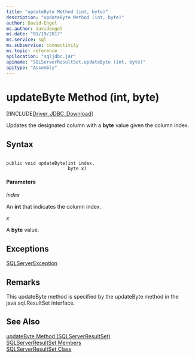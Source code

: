 ```yaml
---
title: "updateByte Method (int, byte)"
description: "updateByte Method (int, byte)"
author: David-Engel
ms.author: davidengel
ms.date: "01/19/2017"
ms.service: sql
ms.subservice: connectivity
ms.topic: reference
apilocation: "sqljdbc.jar"
apiname: "SQLServerResultSet.updateByte (int, byte)"
apitype: "Assembly"
---
```

# updateByte Method (int, byte)
[!INCLUDE[Driver_JDBC_Download](../../../includes/driver_jdbc_download.md)]

  Updates the designated column with a **byte** value given the column index.  
  
## Syntax  
  
```  
  
public void updateByte(int index,  
                       byte x)  
```  
  
#### Parameters  
 *index*  
  
 An **int** that indicates the column index.  
  
 *x*  
  
 A **byte** value.  
  
## Exceptions  
 [SQLServerException](../../../connect/jdbc/reference/sqlserverexception-class.md)  
  
## Remarks  
 This updateByte method is specified by the updateByte method in the java.sql.ResultSet interface.  
  
## See Also  
 [updateByte Method &#40;SQLServerResultSet&#41;](../../../connect/jdbc/reference/updatebyte-method-sqlserverresultset.md)   
 [SQLServerResultSet Members](../../../connect/jdbc/reference/sqlserverresultset-members.md)   
 [SQLServerResultSet Class](../../../connect/jdbc/reference/sqlserverresultset-class.md)  
  
  
